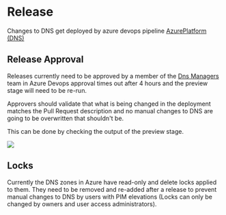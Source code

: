 # Release
Changes to DNS get deployed by azure devops pipeline [AzurePlatform (DNS)](https://dev.azure.com/willowdev/AzurePlatform/_build?definitionId=541&_a=summary)

## Release Approval
Releases currently need to be approved by a member of the [Dns Managers](https://dev.azure.com/willowdev/AzurePlatform/_settings/teams?subjectDescriptor=vssgp.Uy0xLTktMTU1MTM3NDI0NS0zMjI3NTczNjA0LTI0ODA5MzAzNzQtMjk5NjM2NjQ4Mi0yNjIyNDk5MzIwLTEtOTkwODgzOTE2LTI5Mzg3MzgyNTItMjE5Mjg0Mjg3Ny05Mzk3MDg5NTc) team in Azure Devops approval times out after 4 hours and the preview stage will need to be re-run.

Approvers should validate that what is being changed in the deployment matches the Pull Request description and no manual changes to DNS are going to be overwritten that shouldn't be.

This can be done by checking the output of the preview stage.

![](Preview.png)

## Locks
Currently the DNS zones in Azure have read-only and delete locks applied to them. They need to be removed and re-added after a release to prevent manual changes to DNS by users with PIM elevations (Locks can only be changed by owners and user access administrators).
